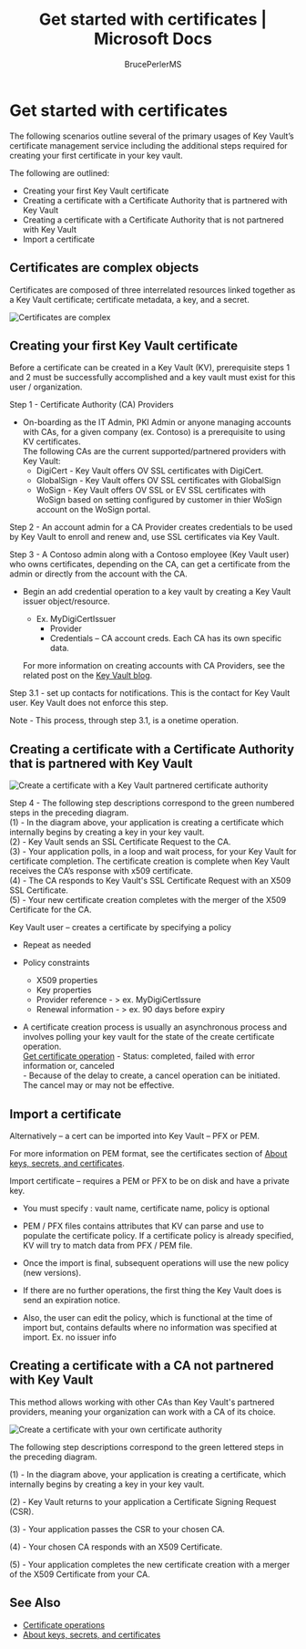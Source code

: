 ﻿---
ms.assetid: a788b958-3acb-4bb6-9c94-4776852aeea1
title: Get started with certificates |  Microsoft Docs
ms.service: key-vault
author: BrucePerlerMS
ms.author: bruceper
manager: mbaldwin
---
# Get started with certificates
The following scenarios outline several of the primary usages of Key Vault’s certificate management service including the additional steps required for creating your first certificate in your key vault.

The following are outlined:
- Creating your first Key Vault certificate
- Creating a certificate with a Certificate Authority that is partnered with Key Vault
- Creating a certificate with a Certificate Authority that is not partnered with Key Vault
- Import a certificate

## Certificates are complex objects
Certificates are composed of three interrelated resources linked together as a Key Vault certificate; certificate metadata, a key, and a secret.


![Certificates are complex](media/azure-key-vault.png)


## Creating your first Key Vault certificate  
 Before a certificate can be created in a Key Vault (KV), prerequisite steps 1 and 2 must be successfully accomplished and a key vault must exist for this user / organization.  

Step 1 - Certificate Authority (CA) Providers  
-   On-boarding as the IT Admin, PKI Admin or anyone managing accounts with CAs, for a given company (ex. Contoso)  is a prerequisite to using KV certificates.  
    The following CAs are the current supported/partnered providers with Key Vault:  
    -   DigiCert - Key Vault offers OV SSL certificates with DigiCert.  
    -   GlobalSign - Key Vault offers OV SSL certificates with GlobalSign  
    -   WoSign - Key Vault offers OV SSL or EV SSL certificates with WoSign based on setting configured by customer in thier WoSign account on the WoSign portal.  

Step 2 - An account admin for a CA Provider creates credentials to be used by Key Vault to enroll and renew and, use SSL certificates via Key Vault.

Step 3 - A Contoso admin along with a Contoso employee (Key Vault user) who owns certificates, depending on the CA, can get a certificate from the admin or directly from the account with the CA.  

-   Begin an add credential operation to a key vault by creating a Key Vault issuer object/resource. 
    -   Ex. MyDigiCertIssuer  
        -   Provider  
        -   Credentials – CA account creds. Each CA has its own specific data.  

     For more information on creating accounts with CA Providers, see the related post on the [Key Vault blog](http://aka.ms/kvcertsblog).  

Step 3.1 - set up contacts for notifications. This is the contact for Key Vault user. Key Vault does not enforce this step.  

Note - This process, through step 3.1, is a onetime operation.  

## Creating a certificate with a Certificate Authority that is partnered with Key Vault

![Create a certificate with a Key Vault partnered certificate authority](media/certificate-authority-2.png)

Step 4 -
The following step descriptions correspond to the green numbered steps in the preceding diagram.  
  (1) - In the diagram above, your application is creating a certificate which internally begins by creating a key in your key vault.  
  (2) - Key Vault sends an SSL Certificate Request to the CA.  
  (3) - Your application polls, in a loop and wait process, for your Key Vault for certificate completion. The certificate creation is complete when Key Vault receives the CA’s response with x509 certificate.  
  (4) - The CA responds to Key Vault's SSL Certificate Request with an X509 SSL Certificate.  
  (5) - Your new certificate creation completes with the merger of the X509 Certificate for the CA.  

  Key Vault user – creates a certificate by specifying a policy

  -   Repeat as needed  
  -   Policy constraints  
      -   X509 properties  
      -   Key properties  
      -   Provider reference - > ex. MyDigiCertIssure  
      -   Renewal information - > ex. 90 days before expiry  

  - A certificate creation process is usually an asynchronous process and involves polling your key vault for the state of the create certificate operation.  
[Get certificate operation](https://docs.microsoft.com/en-us/rest/api/keyvault/getcertificateoperation)
            -   Status: completed, failed with error information or, canceled  
            -   Because of the delay to create, a cancel operation can be initiated. The cancel may or may not be effective.  

## Import a certificate  
 Alternatively – a cert can be imported into Key Vault – PFX or PEM.  

 For more information on PEM format, see the certificates section of [About keys, secrets, and certificates](about-keys--secrets-and-certificates.md).  

 Import certificate – requires a PEM or PFX to be on disk and have a private key. 
-   You must specify : vault name, certificate name, policy is optional

-   PEM / PFX files contains attributes that KV can parse and use to populate the certificate policy. If a certificate policy is already specified, KV will try to match data from PFX  / PEM file.  

-   Once the import is final, subsequent operations will use the new policy (new versions).  

-   If there are no further operations, the first thing the Key Vault does is send an expiration notice. 

-   Also, the user can edit the policy, which is functional at the time of import but, contains defaults where no information was specified at import. Ex. no issuer info  

## Creating a certificate with a CA not partnered with Key Vault  
 This method allows working with other CAs than Key Vault's partnered providers, meaning your organization can work with a CA of its choice.  

![Create a certificate with your own certificate authority](media/certificate-authority-1.png)  

 The following step descriptions correspond to the green lettered steps in the preceding diagram.  

  (1) - In the diagram above, your application is creating a certificate, which internally begins by creating a key in your key vault.  

  (2) - Key Vault returns to your application a Certificate Signing Request (CSR).  

  (3) - Your application passes the CSR to your chosen CA.  

  (4) - Your chosen CA responds with an X509 Certificate.  

  (5) - Your application completes the new certificate creation with a merger of the X509 Certificate from your CA.

## See Also
- [Certificate operations](certificate-operations.md)
- [About keys, secrets, and certificates](about-keys--secrets-and-certificates.md)
